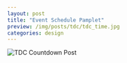 ```yaml
---
layout: post
title: "Event Schedule Pamplet"
preview: /img/posts/tdc/tdc_time.jpg
categories: design
---
```


![TDC Countdown Post](/img/posts/tdc/tdc_time.jpg)
